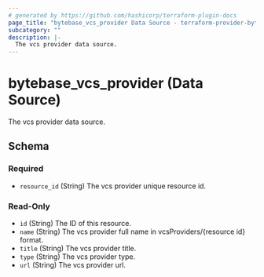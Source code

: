 ```yaml
---
# generated by https://github.com/hashicorp/terraform-plugin-docs
page_title: "bytebase_vcs_provider Data Source - terraform-provider-bytebase"
subcategory: ""
description: |-
  The vcs provider data source.
---
```


# bytebase_vcs_provider (Data Source)

The vcs provider data source.



<!-- schema generated by tfplugindocs -->
## Schema

### Required

- `resource_id` (String) The vcs provider unique resource id.

### Read-Only

- `id` (String) The ID of this resource.
- `name` (String) The vcs provider full name in vcsProviders/{resource id} format.
- `title` (String) The vcs provider title.
- `type` (String) The vcs provider type.
- `url` (String) The vcs provider url.


